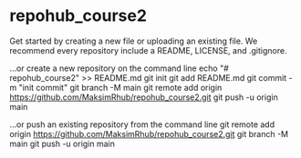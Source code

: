 # repohub_course2
Get started by creating a new file or uploading an existing file. We recommend every repository include a README, LICENSE, and .gitignore.

…or create a new repository on the command line
echo "# repohub_course2" >> README.md
git init
git add README.md
git commit -m "init commit"
git branch -M main
git remote add origin https://github.com/MaksimRhub/repohub_course2.git
git push -u origin main

…or push an existing repository from the command line
git remote add origin https://github.com/MaksimRhub/repohub_course2.git
git branch -M main
git push -u origin main